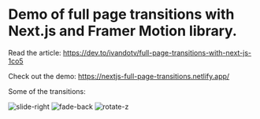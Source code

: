 # Demo of full page transitions with Next.js and Framer Motion library.

Read the article: https://dev.to/ivandotv/full-page-transitions-with-next-js-1co5

Check out the demo: https://nextjs-full-page-transitions.netlify.app/

Some of the transitions:

![slide-right](https://dev-to-uploads.s3.amazonaws.com/uploads/articles/a5xo7z1jfreiaf2n9ve8.gif)
![fade-back](https://dev-to-uploads.s3.amazonaws.com/uploads/articles/qfni3wxnmi3x4ntphron.gif)
![rotate-z](https://dev-to-uploads.s3.amazonaws.com/uploads/articles/plwfrghfs0k98im0w1b8.gif)
